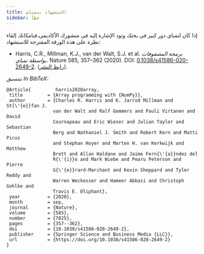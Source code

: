 ```yaml
---
title: الاستشهاد بنمباي
sidebar: خطأ
---
```


إذا كان لنمباي دور كبير فى بحثك وتود الإشارة إليه فى منشورك الأكاديمى،فبامكانك إلقاء نظرة على هذة الورقة المقترحة للاستشهاد:

*  Harris, C.R., Millman, K.J., van der Walt, S.J. et al. _برمجة المصفوفات بواسطة نمباي_. Nature 585, 357–362 (2020). DOI: [0.1038/s41586-020-2649-2](https://doi.org/10.1038/s41586-020-2649-2). ([رابط النشر](https://www.nature.com/articles/s41586-020-2649-2)).

_بتنسيق In BibTeX:_

 ``` 
@Article{         harris2020array,
  title         = {Array programming with {NumPy}},
  author        = {Charles R. Harris and K. Jarrod Millman and St{\'{e}}fan J.
                  van der Walt and Ralf Gommers and Pauli Virtanen and David
                  Cournapeau and Eric Wieser and Julian Taylor and Sebastian
                  Berg and Nathaniel J. Smith and Robert Kern and Matti Picus
                  and Stephan Hoyer and Marten H. van Kerkwijk and Matthew
                  Brett and Allan Haldane and Jaime Fern{\'{a}}ndez del
                  R{\'{i}}o and Mark Wiebe and Pearu Peterson and Pierre
                  G{\'{e}}rard-Marchant and Kevin Sheppard and Tyler Reddy and
                  Warren Weckesser and Hameer Abbasi and Christoph Gohlke and
                  Travis E. Oliphant},
  year          = {2020},
  month         = sep,
  journal       = {Nature},
  volume        = {585},
  number        = {7825},
  pages         = {357--362},
  doi           = {10.1038/s41586-020-2649-2},
  publisher     = {Springer Science and Business Media {LLC}},
  url           = {https://doi.org/10.1038/s41586-020-2649-2}
}
```
